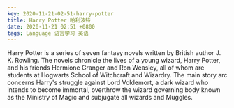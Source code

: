 ```yaml
---
key: 2020-11-21-02-51-harry-potter
title: Harry Potter 哈利波特
date: 2020-11-21 02:51 +0800
tags: Language 语言学习 英语
---
```


Harry Potter is a series of seven fantasy novels written by British author J. K. Rowling. The novels chronicle the lives of a young wizard, Harry Potter, and his friends Hermione Granger and Ron Weasley, all of whom are students at Hogwarts School of Witchcraft and Wizardry. The main story arc concerns Harry's struggle against Lord Voldemort, a dark wizard who intends to become immortal, overthrow the wizard governing body known as the Ministry of Magic and subjugate all wizards and Muggles.



<!--more-->

